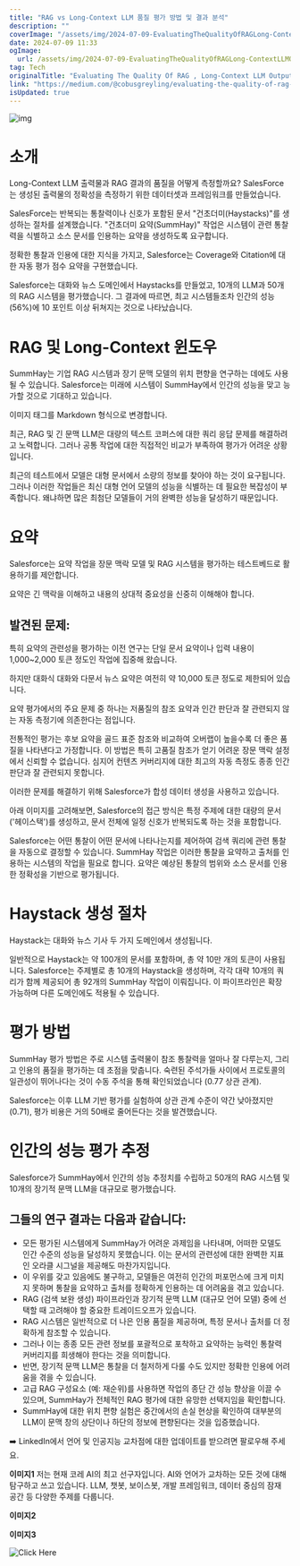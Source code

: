 ```yaml
---
title: "RAG vs Long-Context LLM 품질 평가 방법 및 결과 분석"
description: ""
coverImage: "/assets/img/2024-07-09-EvaluatingTheQualityOfRAGLong-ContextLLMOutput_0.png"
date: 2024-07-09 11:33
ogImage:
  url: /assets/img/2024-07-09-EvaluatingTheQualityOfRAGLong-ContextLLMOutput_0.png
tag: Tech
originalTitle: "Evaluating The Quality Of RAG , Long-Context LLM Output"
link: "https://medium.com/@cobusgreyling/evaluating-the-quality-of-rag-long-context-llm-output-89bc1a56a5d8"
isUpdated: true
---
```


![img](/assets/img/2024-07-09-EvaluatingTheQualityOfRAGLong-ContextLLMOutput_0.png)

# 소개

Long-Context LLM 출력물과 RAG 결과의 품질을 어떻게 측정할까요? SalesForce는 생성된 출력물의 정확성을 측정하기 위한 데이터셋과 프레임워크를 만들었습니다.

SalesForce는 반복되는 통찰력이나 신호가 포함된 문서 "건초더미(Haystacks)"를 생성하는 절차를 설계했습니다. "건초더미 요약(SummHay)" 작업은 시스템이 관련 통찰력을 식별하고 소스 문서를 인용하는 요약을 생성하도록 요구합니다.

<div class="content-ad"></div>

정확한 통찰과 인용에 대한 지식을 가지고, Salesforce는 Coverage와 Citation에 대한 자동 평가 점수 요약을 구현했습니다.

Salesforce는 대화와 뉴스 도메인에서 Haystacks를 만들었고, 10개의 LLM과 50개의 RAG 시스템을 평가했습니다. 그 결과에 따르면, 최고 시스템들조차 인간의 성능(56%)에 10 포인트 이상 뒤쳐지는 것으로 나타났습니다.

# RAG 및 Long-Context 윈도우

SummHay는 기업 RAG 시스템과 장기 문맥 모델의 위치 편향을 연구하는 데에도 사용될 수 있습니다. Salesforce는 미래에 시스템이 SummHay에서 인간의 성능을 맞고 능가할 것으로 기대하고 있습니다.

<div class="content-ad"></div>

이미지 태그를 Markdown 형식으로 변경합니다.

최근, RAG 및 긴 문맥 LLM은 대량의 텍스트 코퍼스에 대한 쿼리 응답 문제를 해결하려고 노력합니다. 그러나 공통 작업에 대한 직접적인 비교가 부족하여 평가가 어려운 상황입니다.

최근의 테스트에서 모델은 대형 문서에서 소량의 정보를 찾아야 하는 것이 요구됩니다. 그러나 이러한 작업들은 최신 대형 언어 모델의 성능을 식별하는 데 필요한 복잡성이 부족합니다. 왜냐하면 많은 최첨단 모델들이 거의 완벽한 성능을 달성하기 때문입니다.

# 요약

Salesforce는 요약 작업을 장문 맥락 모델 및 RAG 시스템을 평가하는 테스트베드로 활용하기를 제안합니다.

<div class="content-ad"></div>

요약은 긴 맥락을 이해하고 내용의 상대적 중요성을 신중히 이해해야 합니다.

## 발견된 문제:

특히 요약의 관련성을 평가하는 이전 연구는 단일 문서 요약이나 입력 내용이 1,000~2,000 토큰 정도인 작업에 집중해 왔습니다.

하지만 대화식 대화와 다문서 뉴스 요약은 여전히 약 10,000 토큰 정도로 제한되어 있습니다.

<div class="content-ad"></div>

요약 평가에서의 주요 문제 중 하나는 저품질의 참조 요약과 인간 판단과 잘 관련되지 않는 자동 측정기에 의존한다는 점입니다.

전통적인 평가는 후보 요약을 골드 표준 참조와 비교하여 오버랩이 높을수록 더 좋은 품질을 나타낸다고 가정합니다. 이 방법은 특히 고품질 참조가 얻기 어려운 장문 맥락 설정에서 신뢰할 수 없습니다. 심지어 컨텐츠 커버리지에 대한 최고의 자동 측정도 종종 인간 판단과 잘 관련되지 못합니다.

이러한 문제를 해결하기 위해 Salesforce가 합성 데이터 생성을 사용하고 있습니다.

아래 이미지를 고려해보면, Salesforce의 접근 방식은 특정 주제에 대한 대량의 문서('헤이스택')를 생성하고, 문서 전체에 일정 신호가 반복되도록 하는 것을 포함합니다.

<div class="content-ad"></div>

Salesforce는 어떤 통찰이 어떤 문서에 나타나는지를 제어하여 검색 쿼리에 관련 통찰을 자동으로 결정할 수 있습니다. SummHay 작업은 이러한 통찰을 요약하고 출처를 인용하는 시스템의 작업을 필요로 합니다. 요약은 예상된 통찰의 범위와 소스 문서를 인용한 정확성을 기반으로 평가됩니다.

# Haystack 생성 절차

Haystack는 대화와 뉴스 기사 두 가지 도메인에서 생성됩니다.

일반적으로 Haystack는 약 100개의 문서를 포함하며, 총 약 10만 개의 토큰이 사용됩니다. Salesforce는 주제별로 총 10개의 Haystack을 생성하며, 각각 대략 10개의 쿼리가 함께 제공되어 총 92개의 SummHay 작업이 이뤄집니다. 이 파이프라인은 확장 가능하며 다른 도메인에도 적용될 수 있습니다.

<div class="content-ad"></div>

# 평가 방법

SummHay 평가 방법은 주로 시스템 출력물이 참조 통찰력을 얼마나 잘 다루는지, 그리고 인용의 품질을 평가하는 데 초점을 맞춥니다. 숙련된 주석가들 사이에서 프로토콜의 일관성이 뛰어나다는 것이 수동 주석을 통해 확인되었습니다 (0.77 상관 관계).

Salesforce는 이후 LLM 기반 평가를 실험하여 상관 관계 수준이 약간 낮아졌지만(0.71), 평가 비용은 거의 50배로 줄어든다는 것을 발견했습니다.

# 인간의 성능 평가 추정

<div class="content-ad"></div>

Salesforce가 SummHay에서 인간의 성능 추정치를 수립하고 50개의 RAG 시스템 및 10개의 장기적 문맥 LLM을 대규모로 평가했습니다.

## 그들의 연구 결과는 다음과 같습니다:

- 모든 평가된 시스템에게 SummHay가 어려운 과제임을 나타내며, 어떠한 모델도 인간 수준의 성능을 달성하지 못했습니다. 이는 문서의 관련성에 대한 완벽한 지표인 오라클 시그널을 제공해도 마찬가지입니다.
- 이 우위를 갖고 있음에도 불구하고, 모델들은 여전히 인간의 퍼포먼스에 크게 미치지 못하며 통찰을 요약하고 출처를 정확하게 인용하는 데 어려움을 겪고 있습니다.
- RAG (검색 보완 생성) 파이프라인과 장기적 문맥 LLM (대규모 언어 모델) 중에 선택할 때 고려해야 할 중요한 트레이드오프가 있습니다.
- RAG 시스템은 일반적으로 더 나은 인용 품질을 제공하며, 특정 문서나 출처를 더 정확하게 참조할 수 있습니다.
- 그러나 이는 종종 모든 관련 정보를 포괄적으로 포착하고 요약하는 능력인 통찰력 커버리지를 희생해야 한다는 것을 의미합니다.
- 반면, 장기적 문맥 LLM은 통찰을 더 철저하게 다룰 수도 있지만 정확한 인용에 어려움을 겪을 수 있습니다.
- 고급 RAG 구성요소 (예: 재순위)를 사용하면 작업의 종단 간 성능 향상을 이끌 수 있으며, SummHay가 전체적인 RAG 평가에 대한 유망한 선택지임을 확인합니다.
- SummHay에 대한 위치 편향 실험은 중간에서의 손실 현상을 확인하여 대부분의 LLM이 문맥 창의 상단이나 하단의 정보에 편향된다는 것을 입증했습니다.

➡️ LinkedIn에서 언어 및 인공지능 교차점에 대한 업데이트를 받으려면 팔로우해 주세요.

<div class="content-ad"></div>

**이미지1**
저는 현재 코레 AI의 최고 선구자입니다. AI와 언어가 교차하는 모든 것에 대해 탐구하고 쓰고 있습니다. LLM, 챗봇, 보이스봇, 개발 프레임워크, 데이터 중심의 잠재 공간 등 다양한 주제를 다룹니다.

**이미지2**

**이미지3**

<div class="content-ad"></div>

![Click Here](/assets/img/2024-07-09-EvaluatingTheQualityOfRAGLong-ContextLLMOutput_4.png)
